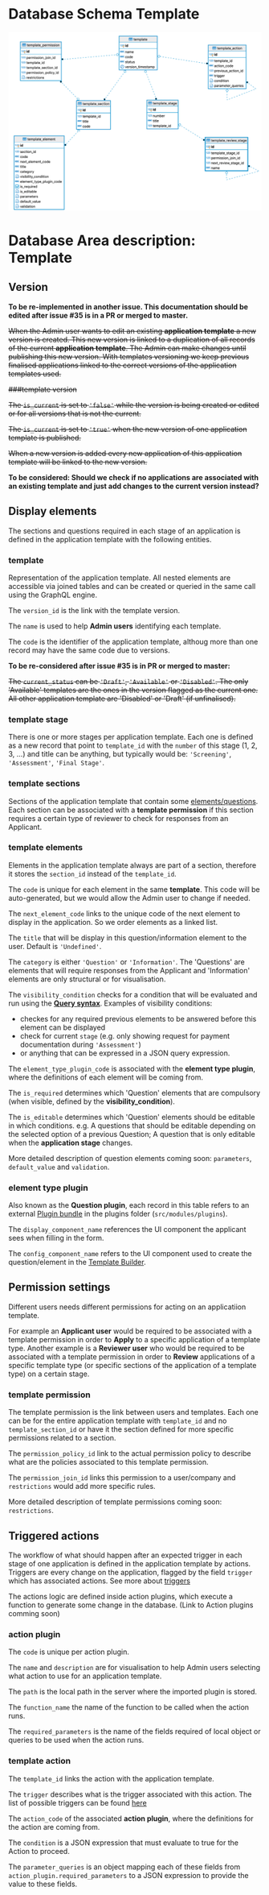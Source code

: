 # Database Schema Template

![Database Schema](images/database-schema-template.png)

# Database Area description: Template

## Version

**To be re-implemented in another issue. This documentation should be edited after issue #35 is in a PR or merged to master.**

~~When the Admin user wants to edit an existing **application template** a new version is created. This new version is linked to a duplication of all records of the current **application template**. The Admin can make changes until publishing this new version.
With templates versioning we keep previous finalised applications linked to the correct versions of the application templates used.~~

~~###template version~~

~~The `is_current` is set to `'false'` while the version is being created or edited or for all versions that is not the current.~~

~~The `is_current` is set to `'true'` when the new version of one application template is published.~~

~~When a new version is added every new application of this application template will be linked to the new version.~~

**To be considered: Should we check if no applications are associated with an existing template and just add changes to the current version instead?**

## Display elements

The sections and questions required in each stage of an application is defined in the application template with the following entities.

### template

Representation of the application template. All nested elements are accessible via joined tables and can be created or queried in the same call using the GraphQL engine.

The `version_id` is the link with the template version.

The `name` is used to help **Admin users** identifying each template.

The `code` is the identifier of the application template, althoug more than one record may have the same code due to versions.

**To be re-considered after issue #35 is in PR or merged to master:**

~~The `current_status` can be `'Draft'`, `'Available'` or `'Disabled'`. The only 'Available' templates are the ones in the version flagged as the current one. All other application template are 'Disabled' or 'Draft' (if unfinalised).~~

### template stage

There is one or more stages per application template. Each one is defined as a new record that point to `template_id` with the `number` of this stage (1, 2, 3, ...) and title can be anything, but typically would be: `'Screening'`, `'Assessment'`, `'Final Stage'`.

### template sections

Sections of the application template that contain some [elements/questions](Elements-Questions.md). Each section can be associated with a **template permission** if this section requires a certain type of reviewer to check for responses from an Applicant.

### template elements

Elements in the application template always are part of a section, therefore it stores the `section_id` instead of the `template_id`.

The `code` is unique for each element in the same **template**. This code will be auto-generated, but we would allow the Admin user to change if needed.

The `next_element_code` links to the unique code of the next element to display in the application. So we order elements as a linked list.

The `title` that will be display in this question/information element to the user. Default is `'Undefined'`.

The `category` is either `'Question'` or `'Information'`. The 'Questions' are elements that will require responses from the Applicant and 'Information' elements are only structural or for visualisation.

The `visibility_condition` checks for a condition that will be evaluated and run using the [**Query syntax**](Query-Syntax.md). Examples of visibility conditions:

- checkes for any required previous elements to be answered before this element can be displayed
- check for current `stage` (e.g. only showing request for payment documentation during `'Assessment'`)
- or anything that can be expressed in a JSON query expression.

The `element_type_plugin_code` is associated with the **element type plugin**, where the definitions of each element will be coming from.

The `is_required` determines which 'Question' elements that are compulsory (when visible, defined by the **visibility_condition**).

The `is_editable` determines which 'Question' elements should be editable in which conditions. e.g. A questions that should be editable depending on the selected option of a previous Question; A question that is only editable when the **application stage** changes.

More detailed description of question elements coming soon: `parameters`, `default_value` and `validation`.

### element type plugin

Also known as the **Question plugin**, each record in this table refers to an external [Plugin bundle](Question-Plugin-Bundles.md) in the plugins folder (`src/modules/plugins`).

The `display_component_name` references the UI component the applicant sees when filling in the form.

The `config_component_name` refers to the UI component used to create the question/element in the [Template Builder](Template-Builder.md).

## Permission settings

Different users needs different permissions for acting on an applicatiion template.

For example an **Applicant user** would be required to be associated with a template permission in order to **Apply** to a specific application of a template type. Another example is a **Reviewer user** who would be required to be associated with a template permission in order to **Review** applications of a specific template type (or specific sections of the application of a template type) on a certain stage.

### template permission

The template permission is the link between users and templates. Each one can be for the entire application template with `template_id` and no `template_section_id` or have it the section defined for more specific permissions related to a section.

The `permission_policy_id` link to the actual permission policy to describe what are the policies associated to this template permission.

The `permission_join_id` links this permission to a user/company and `restrictions` would add more specific rules.

More detailed description of template permissions coming soon: `restrictions`.

## Triggered actions

The workflow of what should happen after an expected trigger in each stage of one application is defined in the application template by actions. Triggers are every change on the application, flagged by the field `trigger` which has associated actions. See more about [triggers](Triggers-and-Actions.md)

The actions logic are defined inside action plugins, which execute a function to generate some change in the database. (Link to Action plugins comming soon)

### action plugin

The `code` is unique per action plugin.

The `name` and `description` are for visualisation to help Admin users selecting what action to use for an application template.

The `path` is the local path in the server where the imported plugin is stored.

The `function_name` the name of the function to be called when the action runs.

The `required_parameters` is the name of the fields required of local object or queries to be used when the action runs.

### template action

The `template_id` links the action with the application template.

The `trigger` describes what is the trigger associated with this action. The list of possible triggers can be found [here](Triggers-and-Actions.md)

The `action_code` of the associated **action plugin**, where the definitions for the action are coming from.

The `condition` is a JSON expression that must evaluate to true for the Action to proceed.

The `parameter_queries` is an object mapping each of these fields from `action_plugin.required_parameters` to a JSON expression to provide the value to these fields.
